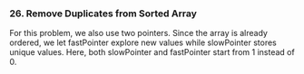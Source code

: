 ### 26. Remove Duplicates from Sorted Array

For this problem, we also use two pointers. Since the array is already ordered, we let fastPointer explore new values while slowPointer stores unique values. Here, both slowPointer and fastPointer start from 1 instead of 0.
